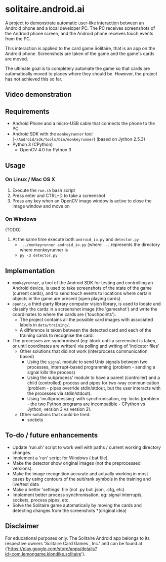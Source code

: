 # solitaire.android.ai

A project to demonstrate automatic user-like interaction between an Android phone and a local developer PC. The PC receives screenshots of the Android phone screen, and the Android phone receives touch events from the PC.

This interaction is applied to the card game Solitaire, that is an app on the Android phone. Screenshots are taken of the game and the game's cards are moved.

The ultimate goal is to completely automate the game so that cards are automatically moved to places where they should be. However, the project has not achieved this so far.

## Video demonstration

## Requirements
* Android Phone and a micro-USB cable that connects the phone to the PC
* Android SDK with the `monkeyrunner` tool (`~/Android/Sdk/tools/bin/monkeyrunner`) (based on Jython 2.5.3)
* Python 3 (CPython)
  * OpenCV 4.0 for Python 3

## Usage

### On Linux / Mac OS X
1. Execute the `run.sh` bash script
2. Press enter and CTRL+D to take a screenshot
3. Press any key when an OpenCV image window is active to close the image window and move on

### On Windows
(TODO)
1. At the same time execute both `android_io.py` and `detector.py`
    * `.../monkeyrunner android_io.py` (where `...` represents the directory where monkeyrunner is
    * `py -3 detector.py`

## Implementation
* `monkeyrunner`, a tool of the Android SDK for testing and controlling an Android device, is used to take screenshots of the state of the game (current cards), and to send touch events to locations where certain objects in the game are present (open playing cards). 
* `opencv`, a third-party library computer vision library, is used to locate and classify the cards in a screenshot image (the 'gameshot') and write the coordinates to where the cards are ('touchpoints').
  * The project contains all the possible card images with associated labels in `data/training/`.
  * A difference is taken between the detected card and each of the training cards to recognise the card.
* The processes are synchronised (eg: block until a screenshot is taken, or until coordinates are written) via polling and writing of 'indicator files' 
  * Other solutions that did not work (interprocess communication based)
    * Using the `signal` module to send Unix signals between two processes, interrupt-based programming (problem - sending a signal kills the process)
    * Using the subprocess' module to have a parent (controller) and a child (controlled) process and pipes for two-way communication (problem - pipes override stdin/stdout, but the user interacts with the processes via stdin/stdout).
    * Using 'multiprocessing' with synchronisation, eg: locks (problem - the two Python programs are incompatible - CPython vs Jython, version 3 vs version 2).
  * Other solutions that could be tried
    * sockets

## To-do / future enhancements
* Update 'run.sh' script to work well with paths / current working directory changes.
* Implement a 'run' script for Windows (.bat file).
* Make the detector show original images (not the preprocessed versions).
* Make the image recognition accurate and actually working in most cases by using contours of the suit/rank symbols in the training and live/test data
* Make a better 'settings' file (not .py but .json, .cfg, etc).
* Implement better process synchronisation, eg: signal interrupts, sockets, process pipes, etc.
* Solve the Solitaire game automatically by moving the cards and detecting changes from the screenshots *(original idea)

## Disclaimer
For educational purposes only. The Solitaire Android app belongs to its respective owners 'Solitaire Card Games , Inc.' and can be found at ('https://play.google.com/store/apps/details?id=com.lemongame.klondike.solitaire').
